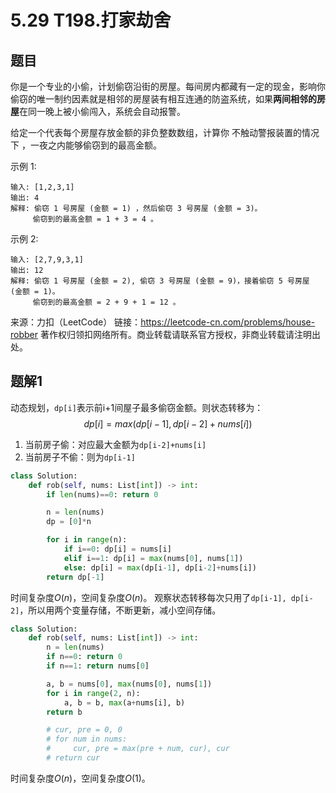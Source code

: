 # 5.29 T198.打家劫舍

## 题目
你是一个专业的小偷，计划偷窃沿街的房屋。每间房内都藏有一定的现金，影响你偷窃的唯一制约因素就是相邻的房屋装有相互连通的防盗系统，如果**两间相邻的房屋**在同一晚上被小偷闯入，系统会自动报警。

给定一个代表每个房屋存放金额的非负整数数组，计算你 不触动警报装置的情况下 ，一夜之内能够偷窃到的最高金额。

示例 1:
```
输入: [1,2,3,1]
输出: 4
解释: 偷窃 1 号房屋 (金额 = 1) ，然后偷窃 3 号房屋 (金额 = 3)。
     偷窃到的最高金额 = 1 + 3 = 4 。
```
示例 2:
```
输入: [2,7,9,3,1]
输出: 12
解释: 偷窃 1 号房屋 (金额 = 2), 偷窃 3 号房屋 (金额 = 9)，接着偷窃 5 号房屋 (金额 = 1)。
     偷窃到的最高金额 = 2 + 9 + 1 = 12 。
```
来源：力扣（LeetCode）
链接：https://leetcode-cn.com/problems/house-robber
著作权归领扣网络所有。商业转载请联系官方授权，非商业转载请注明出处。


## 题解1
动态规划，`dp[i]`表示前i+1间屋子最多偷窃金额。则状态转移为：
$$ dp[i] = max(dp[i-1], dp[i-2]+nums[i]) $$

1. 当前房子偷：对应最大金额为`dp[i-2]+nums[i]`
2. 当前房子不偷：则为`dp[i-1]`

```python
class Solution:
    def rob(self, nums: List[int]) -> int:
        if len(nums)==0: return 0

        n = len(nums)
        dp = [0]*n

        for i in range(n):
            if i==0: dp[i] = nums[i]
            elif i==1: dp[i] = max(nums[0], nums[1])
            else: dp[i] = max(dp[i-1], dp[i-2]+nums[i])
        return dp[-1]
```
时间复杂度$O(n)$，空间复杂度$O(n)$。
观察状态转移每次只用了`dp[i-1], dp[i-2]`，所以用两个变量存储，不断更新，减小空间存储。

```python
class Solution:
    def rob(self, nums: List[int]) -> int:
        n = len(nums)
        if n==0: return 0
        if n==1: return nums[0]

        a, b = nums[0], max(nums[0], nums[1])
        for i in range(2, n):
            a, b = b, max(a+nums[i], b)
        return b

        # cur, pre = 0, 0
        # for num in nums:
        #     cur, pre = max(pre + num, cur), cur
        # return cur
```
时间复杂度$O(n)$，空间复杂度$O(1)$。
